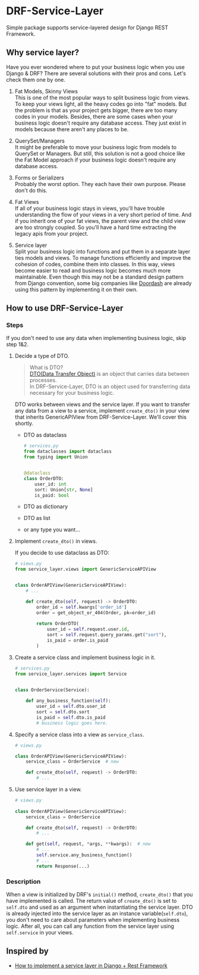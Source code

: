 # DRF-Service-Layer

Simple package supports service-layered design for Django REST Framework.

## Why service layer?

Have you ever wondered where to put your business logic when you use Django & DRF? There are several solutions with
their pros and cons. Let's check them one by one.

1. Fat Models, Skinny Views <br>
   This is one of the most popular ways to split business logic from views. To keep your views light, all the heavy
   codes go into "fat" models. But the problem is that as your project gets bigger, there are too many codes in your
   models. Besides, there are some cases when your business logic doesn't require any database access. They just exist
   in models because there aren't any places to be.


2. QuerySet/Managers <br>
   It might be preferable to move your business logic from models to QuerySet or Managers. But still, this solution is
   not a good choice like the Fat Model approach if your business logic doesn't require any database access.


3. Forms or Serializers <br>
   Probably the worst option. They each have their own purpose. Please don't do this.


4. Fat Views <br>
   If all of your business logic stays in views, you'll have trouble understanding the flow of your views in a very
   short period of time. And if you inherit one of your fat views, the parent view and the child view are too strongly
   coupled. So you'll have a hard time extracting the legacy apis from your project.


5. Service layer <br>
   Split your business logic into functions and put them in a separate layer ties models and views. To manage functions
   efficiently and improve the cohesion of codes, combine them into classes. In this way, views become easier to read
   and business logic becomes much more maintainable. Even though this may not be a standard design pattern from Django
   convention, some big companies
   like [Doordash](https://doordash.engineering/2017/05/15/tips-for-building-high-quality-django-apps-at-scale/) are
   already using this pattern by implementing it on their own.

## How to use DRF-Service-Layer

### Steps
If you don't need to use any data when implementing business logic, skip step 1&2.


1. Decide a type of DTO.
   > What is DTO? <br> [DTO(Data Transfer Object)](https://en.wikipedia.org/wiki/Data_transfer_object) is an object that carries data between processes. <br> In DRF-Service-Layer, DTO is an object used for transferring data necessary for your business logic.

   DTO works between views and the service layer. If you want to transfer any data from a view to a service, implement
   `create_dto()` in your view that inherits GenericAPIView from DRF-Service-Layer. We'll cover this shortly.

    - DTO as dataclass
      ```python
      # services.py
      from dataclasses import dataclass
      from typing import Union
      
      
      @dataclass
      class OrderDTO:
          user_id: int
          sort: Union[str, None]
          is_paid: bool
      ```

    - DTO as dictionary
    - DTO as list
    - or any type you want...
   

2. Implement `create_dto()` in views.

   If you decide to use dataclass as DTO:
   ```python
   # views.py
   from service_layer.views import GenericServiceAPIView
   
   
   class OrderAPIView(GenericServiceAPIView):
       # ...

       def create_dto(self, request) -> OrderDTO:
           order_id = self.kwargs['order_id']
           order = get_object_or_404(Order, pk=order_id)
            
           return OrderDTO(
               user_id = self.request.user.id,
               sort = self.request.query_params.get("sort"),
               is_paid = order.is_paid
           )   
   ```

3. Create a service class and implement business logic in it.
   ```python
   # services.py
   from service_layer.services import Service
   
   
   class OrderService(Service):
       
       def any_business_function(self):
           user_id = self.dto.user_id 
           sort = self.dto.sort
           is_paid = self.dto.is_paid
           # business logic goes here. 
   ```

4. Specify a service class into a view as `service_class`.
   ```python
   # views.py
   
   class OrderAPIView(GenericServiceAPIView):
       service_class = OrderService  # new

       def create_dto(self, request) -> OrderDTO:
           # ...
   ```

5. Use service layer in a view.
   ```python
   # views.py
      
   class OrderAPIView(GenericServiceAPIView):
       service_class = OrderService
   
       def create_dto(self, request) -> OrderDTO:
           # ...
   
       def get(self, request, *args, **kwargs):  # new
           # ...
           self.service.any_business_function()
           # ...
           return Response(...)
   ```

### Description

When a view is initialized by DRF's `initial()` method, `create_dto()` that you have implemented is called. The return value
of `create_dto()` is set to `self.dto` and used as an argument when instantiating the service layer. DTO is already
injected into the service layer as an instance variable(`self.dto`), you don't need to care about parameters when
implementing business logic. After all, you can call any function from the service layer using `self.service` in your
views.

## Inspired by

- [How to implement a service layer in Django + Rest Framework](https://breadcrumbscollector.tech/how-to-implement-a-service-layer-in-django-rest-framework/)